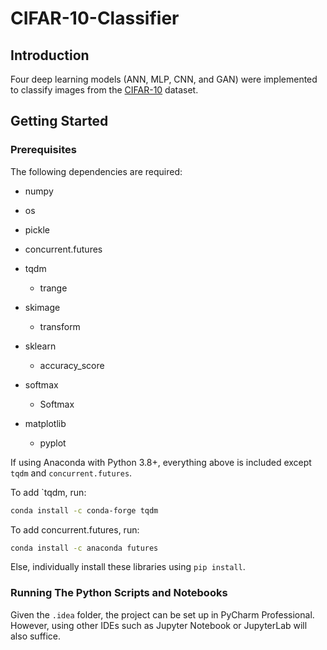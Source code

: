 # CIFAR-10-Classifier

## Introduction

Four deep learning models (ANN, MLP, CNN, and GAN) were implemented to classify images from the [CIFAR-10](http://www.cs.toronto.edu/~kriz/cifar.html) dataset.

## Getting Started

### Prerequisites

The following dependencies are required:<br/>

* numpy

* os
* pickle
* concurrent.futures
* tqdm
    * trange
* skimage
    * transform
* sklearn
    * accuracy_score
* softmax
    * Softmax
* matplotlib
    * pyplot

If using Anaconda with Python 3.8+, everything above is included except `tqdm` and `concurrent.futures`. 

To add `tqdm, run:

```bash
conda install -c conda-forge tqdm
```

To add concurrent.futures, run:
```bash
conda install -c anaconda futures
```

Else, individually install these libraries using `pip install`.

### Running The Python Scripts and Notebooks

Given the `.idea` folder, the project can be set up in PyCharm Professional. However, using other IDEs such as Jupyter
Notebook or JupyterLab will also suffice.
